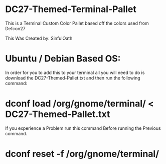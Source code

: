 # DC27-Themed-Terminal-Pallet
This is a Terminal Custom Color Pallet based off the colors used from Defcon27

This Was Created by: SinfulOath


# Ubuntu / Debian Based OS:

In order for you to add this to your terminal all you will need to do is download the DC27-Themed-Pallet.txt and then run the following command:

# dconf load /org/gnome/terminal/ < DC27-Themed-Pallet.txt

If you experience a Problem run this command Before running the Previous command.

# dconf reset -f /org/gnome/terminal/
